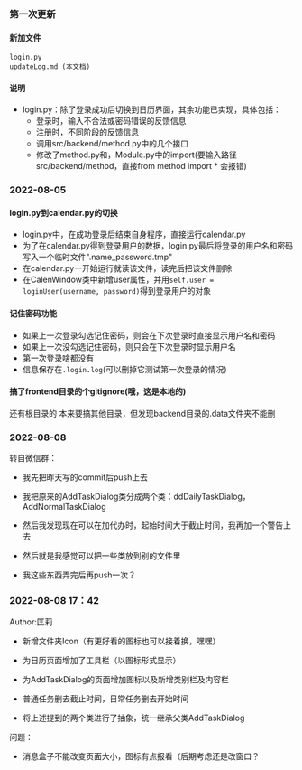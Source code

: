 ### 第一次更新

#### 新加文件

```
login.py
updateLog.md (本文档)
```

#### 说明

- login.py：除了登录成功后切换到日历界面，其余功能已实现，具体包括：
  - 登录时，输入不合法或密码错误的反馈信息
  - 注册时，不同阶段的反馈信息
  - 调用src/backend/method.py中的几个接口
  - 修改了method.py和，Module.py中的import(要输入路径src/backend/method，直接from method import * 会报错)

### 2022-08-05

#### login.py到calendar.py的切换

- login.py中，在成功登录后结束自身程序，直接运行calendar.py
- 为了在calendar.py得到登录用户的数据，login.py最后将登录的用户名和密码写入一个临时文件".name_password.tmp"
- 在calendar.py一开始运行就读该文件，读完后把该文件删除
- 在CalenWindow类中新增user属性，并用```self.user = loginUser(username, password)```得到登录用户的对象

#### 记住密码功能

- 如果上一次登录勾选记住密码，则会在下次登录时直接显示用户名和密码
- 如果上一次没勾选记住密码，则只会在下次登录时显示用户名
- 第一次登录啥都没有
- 信息保存在```.login.log```(可以删掉它测试第一次登录的情况)

#### 搞了frontend目录的个gitignore(哦，这是本地的)
还有根目录的
本来要搞其他目录，但发现backend目录的.data文件夹不能删



### 2022-08-08

转自微信群：

- 我先把昨天写的commit后push上去

- 我把原来的AddTaskDialog类分成两个类：ddDailyTaskDialog， AddNormalTaskDialog
- 然后我发现现在可以在加代办时，起始时间大于截止时间，我再加一个警告上去
- 然后就是我感觉可以把一些类放到别的文件里
- 我这些东西弄完后再push一次？



### 2022-08-08 17：42

Author:匡莉

- 新增文件夹Icon（有更好看的图标也可以接着换，嘿嘿）

- 为日历页面增加了工具栏（以图标形式显示）
- 为AddTaskDialog的页面增加图标以及新增类别栏及内容栏
- 普通任务删去截止时间，日常任务删去开始时间
- 将上述提到的两个类进行了抽象，统一继承父类AddTaskDialog

问题：

- 消息盒子不能改变页面大小，图标有点报看（后期考虑还是改窗口？

